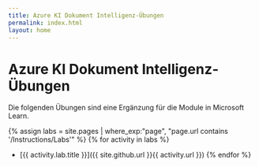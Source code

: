 ```yaml
---
title: Azure KI Dokument Intelligenz-Übungen
permalink: index.html
layout: home
---
```


# Azure KI Dokument Intelligenz-Übungen

Die folgenden Übungen sind eine Ergänzung für die Module in Microsoft Learn.


{% assign labs = site.pages | where_exp:"page", "page.url contains '/Instructions/Labs'" %} {% for activity in labs  %}
- [{{ activity.lab.title }}]({{ site.github.url }}{{ activity.url }}) {% endfor %}
